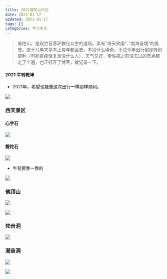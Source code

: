 ```yaml
---
title: 2021普陀山行记
date: 2021-01-17
updated: 2021-01-17
tags: []
categories: 学习生活
---
```


> 普陀山，是观世音菩萨教化众生的道场。素有”海天佛国“、”南海圣境“的美誉。这十几年来基本上每年都会去，本没什么稀奇。不过今年出行倒是特别顺利（可能是疫情复发没什么人），天气又好，索性把之前没去过的景点都走了个遍，也正好开了博客，就记录一下。

<!--more-->

#### 2021 牛转乾坤

- 2021年，希望也能像这次出行一样那样顺利。

![](https://cdn.jsdelivr.net/gh/Bezhuang/Imgbed/blogimg/%E6%99%AE%E9%99%801.jpg)

### 西天景区

#### 心字石

![](https://cdn.jsdelivr.net/gh/Bezhuang/Imgbed/blogimg/%E6%99%AE%E9%99%802.jpg)

#### 磐陀石

![](https://cdn.jsdelivr.net/gh/Bezhuang/Imgbed/blogimg/%E6%99%AE%E9%99%803.jpg)

- 牛背要靠一靠的

![](https://cdn.jsdelivr.net/gh/Bezhuang/Imgbed/blogimg/%E6%99%AE%E9%99%804.jpg)

### 佛顶山

![](https://cdn.jsdelivr.net/gh/Bezhuang/Imgbed/blogimg/%E6%99%AE%E9%99%805.jpg)

![](https://cdn.jsdelivr.net/gh/Bezhuang/Imgbed/blogimg/%E6%99%AE%E9%99%806.jpg)

### 梵音洞

![](https://cdn.jsdelivr.net/gh/Bezhuang/Imgbed/blogimg/%E6%99%AE%E9%99%807.jpg)

### 潮音洞

![](https://cdn.jsdelivr.net/gh/Bezhuang/Imgbed/blogimg/%E6%99%AE%E9%99%808.jpg)

![](https://cdn.jsdelivr.net/gh/Bezhuang/Imgbed/blogimg/%E6%99%AE%E9%99%809.jpg)